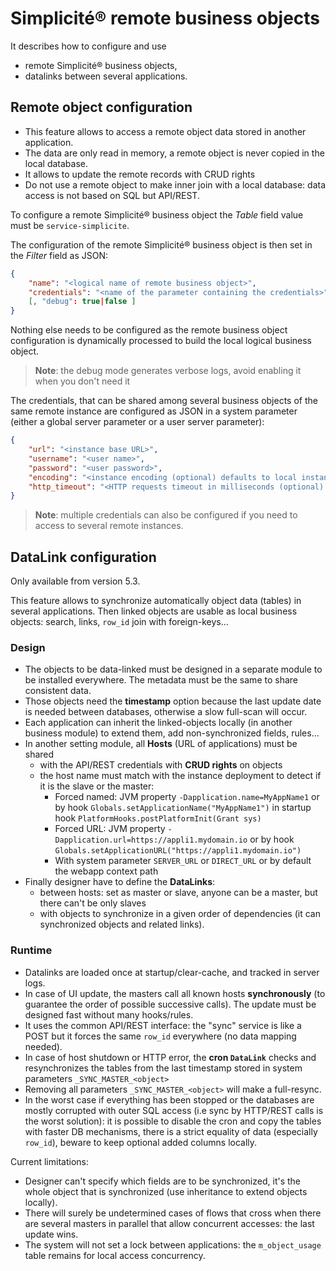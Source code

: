 Simplicit&eacute;&reg; remote business objects
==============================================

It describes how to configure and use 
- remote Simplicit&eacute;&reg; business objects,
- datalinks between several applications.

Remote object configuration
---------------------------

- This feature allows to access a remote object data stored in another application.
- The data are only read in memory, a remote object is never copied in the local database.
- It allows to update the remote records with CRUD rights
- Do not use a remote object to make inner join with a local database: data access is not based on SQL but API/REST.

To configure a remote Simplicit&eacute;&reg; business object the _Table_ field value must be `service-simplicite`.

The configuration of the remote Simplicit&eacute;&reg; business object is then set in the _Filter_ field as JSON:

```json
{
	"name": "<logical name of remote business object>",
	"credentials": "<name of the parameter containing the credentials>"
	[, "debug": true|false ]
}
```

Nothing else needs to be configured as the remote business object configuration is dynamically processed to build the local logical business object.

> **Note**: the debug mode generates verbose logs, avoid enabling it when you don't need it

The credentials, that can be shared among several business objects of the same remote instance are configured as JSON in a system parameter (either a global server parameter or a user server parameter):

```json
{
	"url": "<instance base URL>",
	"username": "<user name>",
	"password": "<user password>",
	"encoding": "<instance encoding (optional) defaults to local instance encoding>",
	"http_timeout": "<HTTP requests timeout in milliseconds (optional) defaults to 30000>"
}
```

> **Note**: multiple credentials can also be configured if you need to access to several remote instances.

DataLink configuration
----------------------

Only available from version 5.3.

This feature allows to synchronize automatically object data (tables) in several applications.
Then linked objects are usable as local business objects: search, links, `row_id` join with foreign-keys...

### Design

- The objects to be data-linked must be designed in a separate module to be installed everywhere. The metadata must be the same to share consistent data.
- Those objects need the **timestamp** option because the last update date is needed between databases, otherwise a slow full-scan will occur.
- Each application can inherit the linked-objects locally (in another business module) to extend them, add non-synchronized fields, rules...
- In another setting module, all **Hosts** (URL of applications) must be shared 
	- with the API/REST credentials with **CRUD rights** on objects
	- the host name must match with the instance deployment to detect if it is the slave or the master:
		- Forced named: JVM property `-Dapplication.name=MyAppName1` or by hook `Globals.setApplicationName("MyAppName1")` in startup hook `PlatformHooks.postPlatformInit(Grant sys)`
		- Forced URL: JVM property `-Dapplication.url=https://appli1.mydomain.io` or by hook `Globals.setApplicationURL("https://appli1.mydomain.io")`
		- With system parameter `SERVER_URL` or `DIRECT_URL` or by default the webapp context path
- Finally designer have to define the **DataLinks**:
	- between hosts: set as master or slave, anyone can be a master, but there can't be only slaves
	- with objects to synchronize in a given order of dependencies (it can synchronized objects and related links).

### Runtime

- Datalinks are loaded once at startup/clear-cache, and tracked in server logs.
- In case of UI update, the masters call all known hosts **synchronously** (to guarantee the order of possible successive calls). The update must be designed fast without many hooks/rules.
- It uses the common API/REST interface: the "sync" service is like a POST but it forces the same `row_id` everywhere (no data mapping needed).
- In case of host shutdown or HTTP error, the **cron `DataLink`** checks and resynchronizes the tables from the last timestamp stored in system parameters `_SYNC_MASTER_<object>`
- Removing all parameters `_SYNC_MASTER_<object>` will make a full-resync.
- In the worst case if everything has been stopped or the databases are mostly corrupted with outer SQL access (i.e sync by HTTP/REST calls is the worst solution): 
it is possible to disable the cron and copy the tables with faster DB mechanisms, there is a strict equality of data (especially `row_id`),
 beware to keep optional added columns locally.

Current limitations:

- Designer can't specify which fields are to be synchronized, it's the whole object that is synchronized (use inheritance to extend objects locally).
- There will surely be undetermined cases of flows that cross when there are several masters in parallel that allow concurrent accesses: the last update wins.
- The system will not set a lock between applications: the `m_object_usage` table remains for local access concurrency.
